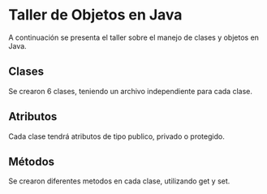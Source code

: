 # Taller de Objetos en Java

A continuación se presenta el taller sobre el manejo de clases y objetos en Java.

## Clases

Se crearon 6 clases, teniendo un archivo independiente para cada clase.

## Atributos

Cada clase tendrá atributos de tipo publico, privado o protegido.

## Métodos

Se crearon diferentes metodos en cada clase, utilizando get y set.


